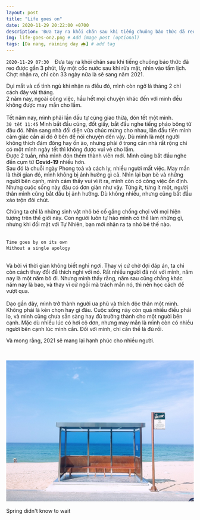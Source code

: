```yaml
---
layout: post
title: "Life goes on"
date: 2020-11-29 20:22:00 +0700
description: 'Đưa tay ra khỏi chăn sau khi tiếng chuông báo thức đã reo được gần 3 phút, lấy một cốc nước sau khi rửa mặt, nhìn vào tấm lịch. Chợt nhận ra, chỉ còn 33 ngày nữa là sẽ sang năm 2021.'
img: life-goes-on2.png # Add image post (optional)
tags: [Da nang, raining day 🌧️] # add tag
---
```

`2020-11-29 07:30` &nbsp;&nbsp; Đưa tay ra khỏi chăn sau khi tiếng chuông báo thức đã reo được gần 3 phút, lấy một cốc nước sau khi rửa mặt, nhìn vào tấm lịch. Chợt nhận ra, chỉ còn 33 ngày nữa là sẽ sang năm 2021.

Dụi mắt và cố tỉnh ngủ khi nhận ra điều đó, mình còn ngỡ là tháng 2 chỉ cách đây vài tháng.
<br>
2 năm nay, ngoài công việc, hầu hết mọi chuyện khác đến với mình đều không được may mắn cho lắm.
<br>
<br>
Tết năm nay, mình phải lần đầu tự cúng giao thừa, đón tết một mình.
<br>
`30 tết 11:45` Mình bắt đầu cúng, đốt giấy, bắt đầu nghe tiếng pháo bông từ đâu đó. Nhìn sang nhà đối diện vừa chúc mừng cho nhau, lần đầu tiên mình cảm giác cần ai đó ở bên để nói chuyện đến vậy. Dù mình là một người không thích đám đông hay ồn ào, nhưng phải ở trong căn nhà rất rộng chỉ có một mình ngày tết thì không được vui vẻ cho lắm. 
<br>
Được 2 tuần, nhà mình đón thêm thành viên mới. Mình cũng bắt đầu nghe đến cụm từ **Covid-19** nhiều hơn.
<br>
Sau đó là chuỗi ngày Phong toả và cách ly, nhiều người mất việc. May mắn là thời gian đó, mình không bị ảnh hưởng gì cả. Nhìn lại bạn bè và những người bên cạnh, mình cảm thấy vui vì ít ra, mình còn có công việc ổn định.
<br>
Nhưng cuộc sống này đâu có đơn giản như vậy. Từng ít, từng ít một, người thân mình cũng bắt đầu bị ảnh hưởng. Dù không nhiều, nhưng cũng bắt đầu xáo trộn đôi chút.
<br>

Chúng ta chỉ là những sinh vật nhỏ bé cố gắng chống chọi với mọi hiện tượng trên thế giới này. Con người luôn tự hào mình có thể làm những gì, nhưng khi đối mặt với Tự Nhiên, bạn mới nhận ra ta nhỏ bé thế nào.
<br>
<br>

```
Time goes by on its own
Without a single apology
```
<br>
Và bởi vì thời gian không biết nghỉ ngơi. Thay vì cứ chờ đợi đáp án, ta chỉ còn cách thay đổi để thích nghi với nó. Rất nhiều người đã nói với mình, năm nay là một năm bỏ đi. Nhưng mình thấy rằng, năm sau cũng chẳng khác năm nay là bao, và thay vì cứ ngồi mà trách mắn nó, thì nên học cách để vượt qua. 
<br>
<br>
Dạo gần đây, mình trở thành người ưa phũ và thích độc thân một mình. Không phải là kén chọn hay gì đâu. Cuộc sống này còn quá nhiều điều phải lo, và mình cũng chưa sẵn sàng hay đủ trưởng thành cho một người bên cạnh. Mặc dù nhiều lúc có hơi cô đơn, nhưng may mắn là mình còn có nhiều người bên cạnh lúc mình cần. Đối với mình, chỉ cần thế là đủ rồi.
<br>

Và mong rằng, 2021 sẽ mang lại hạnh phúc cho nhiều người. 
<br>

<br>

![Dusk2](/assets/img/life-goes-on3.jpeg#w100)
<p class="center">
Spring didn't know to wait
</p>
 